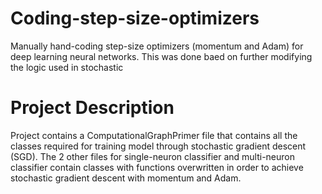 # Coding-step-size-optimizers
Manually hand-coding step-size optimizers (momentum and Adam) for deep learning neural networks. This was done baed on further modifying the logic used in stochastic
# Project Description
Project contains a ComputationalGraphPrimer file that contains all the classes required for training model through stochastic gradient descent (SGD). The 2 other files for single-neuron classifier and multi-neuron classifier contain classes with functions overwritten in order to achieve stochastic gradient descent with momentum and Adam.
